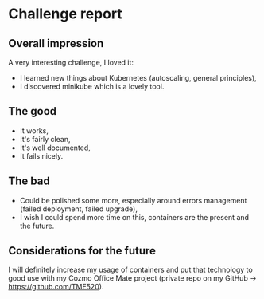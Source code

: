 # Challenge report
## Overall impression
A very interesting challenge, I loved it:
- I learned new things about Kubernetes (autoscaling, general principles),
- I discovered minikube which is a lovely tool.
## The good
- It works,
- It's fairly clean,
- It's well documented,
- It fails nicely.
## The bad
- Could be polished some more, especially around errors management (failed deployment, failed upgrade),
- I wish I could spend more time on this, containers are the present and the future.
## Considerations for the future
I will definitely increase my usage of containers and put that technology to good use with my Cozmo Office Mate project (private repo on my GitHub -> https://github.com/TME520).